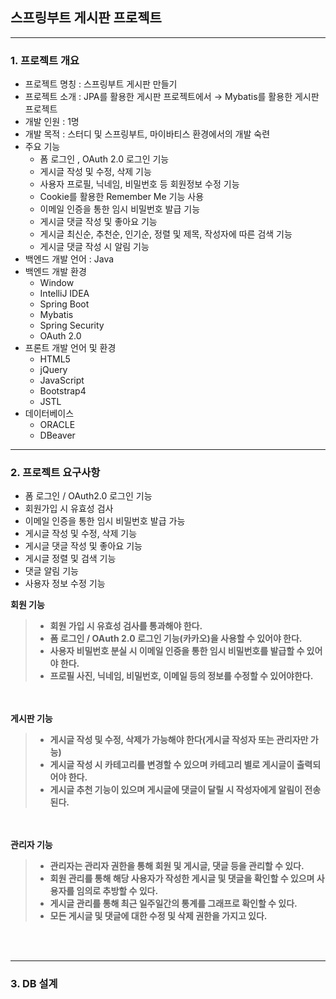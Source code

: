  ## 스프링부트 게시판 프로젝트
 

---
 ### 1. 프로젝트 개요

- 프로젝트 명칭 : 스프링부트 게시판 만들기
- 프로젝트 소개 : JPA를 활용한 게시판 프로젝트에서 → Mybatis를 활용한 게시판 프로젝트
- 개발 인원 : 1명
- 개발 목적 : 스터디 및 스프링부트, 마이바티스 환경에서의 개발 숙련
- 주요 기능
    - 폼 로그인 , OAuth 2.0 로그인 기능
    - 게시글 작성 및 수정, 삭제 기능
    - 사용자 프로필, 닉네임, 비밀번호 등 회원정보 수정 기능
    - Cookie를 활용한 Remember Me 기능 사용
    - 이메일 인증을 통한 임시 비밀번호 발급 기능
    - 게시글 댓글 작성 및 좋아요 기능
    - 게시글 최신순, 추천순, 인기순, 정렬 및 제목, 작성자에 따른 검색 기능
    - 게시글 댓글 작성 시 알림 기능
- 백엔드 개발 언어 : Java
- 백엔드 개발 환경
  - Window
  - IntelliJ IDEA
  - Spring Boot
  - Mybatis
  - Spring Security
  - OAuth 2.0
- 프론트 개발 언어 및 환경
  - HTML5
  - jQuery
  - JavaScript
  - Bootstrap4
  - JSTL
- 데이터베이스
  - ORACLE
  - DBeaver


- - - - -
### 2. 프로젝트 요구사항 

- 폼 로그인 / OAuth2.0 로그인 기능
- 회원가입 시 유효성 검사
- 이메일 인증을 통한 임시 비밀번호 발급 가능
- 게시글 작성 및 수정, 삭제 기능
- 게시글 댓글 작성 및 좋아요 기능
- 게시글 정렬 및 검색 기능
- 댓글 알림 기능
- 사용자 정보 수정 기능<br>

<b>회원 기능
> - 회원 가입 시 유효성 검사를 통과해야 한다.
> - 폼 로그인 / OAuth 2.0 로그인 기능(카카오)을 사용할 수 있어야 한다.
> - 사용자 비밀번호 분실 시 이메일 인증을 통한 임시 비밀번호를 발급할 수 있어야 한다.
> - 프로필 사진, 닉네임, 비밀번호, 이메일 등의 정보를 수정할 수 있어야한다.

<br><br>
<b> 게시판 기능
> - 게시글 작성 및 수정, 삭제가 가능해야 한다(게시글 작성자 또는 관리자만 가능)
> - 게시글 작성 시 카테고리를 변경할 수 있으며 카테고리 별로 게시글이 출력되어야 한다.
> - 게시글 추천 기능이 있으며 게시글에 댓글이 달릴 시 작성자에게 알림이 전송된다.


<br><br>
<b> 관리자 기능
> - 관리자는 관리자 권한을 통해 회원 및 게시글, 댓글 등을 관리할 수 있다.
> - 회원 관리를 통해 해당 사용자가 작성한 게시글 및 댓글을 확인할 수 있으며 사용자를 임의로 추방할 수 있다.
> - 게시글 관리를 통해 최근 일주일간의 통계를 그래프로 확인할 수 있다.
> - 모든 게시글 및 댓글에 대한 수정 및 삭제 권한을 가지고 있다.

<br><br>
- - - -

### 3. DB 설계